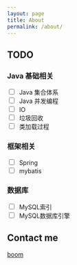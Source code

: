 ```yaml
---
layout: page
title: About
permalink: /about/
---
```


## TODO
### Java 基础相关

<input type="checkbox"/>&nbsp;&nbsp;Java 集合体系 <br/>
<input type="checkbox"/>&nbsp;&nbsp;Java 并发编程 <br/>
<input type="checkbox"/>&nbsp;&nbsp;IO<br/>
<input type="checkbox"/>&nbsp;&nbsp;垃圾回收<br/>
<input type="checkbox"/>&nbsp;&nbsp;类加载过程<br/>


### 框架相关
<input type="checkbox"/>&nbsp;&nbsp;Spring<br/>
<input type="checkbox"/>&nbsp;&nbsp;mybatis<br/>

### 数据库
<input type="checkbox"/>&nbsp;&nbsp;MySQL索引<br/>
<input type="checkbox"/>&nbsp;&nbsp;MySQL数据库引擎<br/>

## Contact me

[boom](mailto:boomyyyy@163.com)